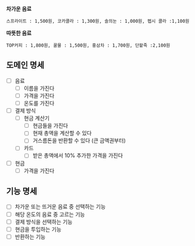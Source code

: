 **차가운 음료**

```
스프라이트 : 1,500원, 코카콜라 : 1,300원, 솔의눈 : 1,000원, 펩시 콜라 :1,100원
```

**따뜻한 음료**

```
TOP커피 : 1,800원, 꿀물 : 1,500원, 홍삼차 : 1,700원, 단팥죽 :2,100원
```

## 도메인 명세
- [ ] 음료
  - [ ] 이름을 가진다
  - [ ] 가격을 가진다
  - [ ] 온도를 가진다
- [ ] 결제 방식
  - [ ] 현금 계산기
    - [ ] 현금들을 가진다
    - [ ] 현재 총액을 계산할 수 있다
    - [ ] 거스름돈을 반환할 수 있다 (큰 금액권부터)
  - [ ] 카드
    - [ ] 받은 총액에서 10% 추가한 가격을 가진다
- [ ] 현금
  - [ ] 가격을 가진다

## 기능 명세
- [ ] 차가운 또는 뜨거운 음료 중 선택하는 기능
- [ ] 해당 온도의 음료 중 고르는 기능
- [ ] 결제 방식을 선택하는 기능
- [ ] 현금을 투입하는 기능
- [ ] 반환하는 기능
